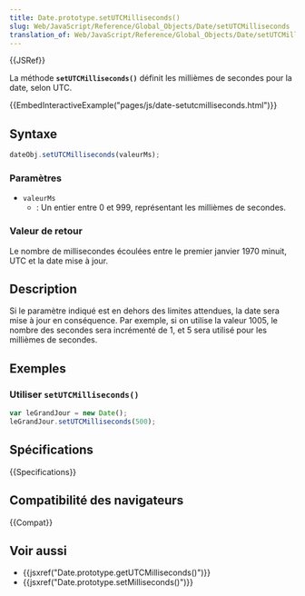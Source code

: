 ```yaml
---
title: Date.prototype.setUTCMilliseconds()
slug: Web/JavaScript/Reference/Global_Objects/Date/setUTCMilliseconds
translation_of: Web/JavaScript/Reference/Global_Objects/Date/setUTCMilliseconds
---
```


{{JSRef}}

La méthode **`setUTCMilliseconds()`** définit les millièmes de secondes pour la date, selon UTC.

{{EmbedInteractiveExample("pages/js/date-setutcmilliseconds.html")}}

## Syntaxe

```js
dateObj.setUTCMilliseconds(valeurMs);
```

### Paramètres

- `valeurMs`
  - : Un entier entre 0 et 999, représentant les millièmes de secondes.

### Valeur de retour

Le nombre de millisecondes écoulées entre le premier janvier 1970 minuit, UTC et la date mise à jour.

## Description

Si le paramètre indiqué est en dehors des limites attendues, la date sera mise à jour en conséquence. Par exemple, si on utilise la valeur 1005, le nombre des secondes sera incrémenté de 1, et 5 sera utilisé pour les millièmes de secondes.

## Exemples

### Utiliser `setUTCMilliseconds()`

```js
var leGrandJour = new Date();
leGrandJour.setUTCMilliseconds(500);
```

## Spécifications

{{Specifications}}

## Compatibilité des navigateurs

{{Compat}}

## Voir aussi

- {{jsxref("Date.prototype.getUTCMilliseconds()")}}
- {{jsxref("Date.prototype.setMilliseconds()")}}
